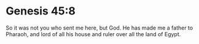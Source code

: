 # Genesis 45:8

So it was not you who sent me here, but God. He has made me a father to Pharaoh, and lord of all his house and ruler over all the land of Egypt.
